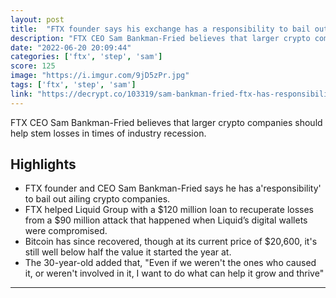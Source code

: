 ```yaml
---
layout: post
title:  "FTX founder says his exchange has a responsibility to bail out ailing crypto companies to \"stem contagion.\" Others are suggesting that Matt Damon is qualified to help with a Contagion"
description: "FTX CEO Sam Bankman-Fried believes that larger crypto companies should help stem losses in times of industry recession."
date: "2022-06-20 20:09:44"
categories: ['ftx', 'step', 'sam']
score: 125
image: "https://i.imgur.com/9jD5zPr.jpg"
tags: ['ftx', 'step', 'sam']
link: "https://decrypt.co/103319/sam-bankman-fried-ftx-has-responsibility-to-step-in-and-stem-crypto-contagion"
---
```


FTX CEO Sam Bankman-Fried believes that larger crypto companies should help stem losses in times of industry recession.

## Highlights

- FTX founder and CEO Sam Bankman-Fried says he has a'responsibility' to bail out ailing crypto companies.
- FTX helped Liquid Group with a $120 million loan to recuperate losses from a $90 million attack that happened when Liquid’s digital wallets were compromised.
- Bitcoin has since recovered, though at its current price of $20,600, it's still well below half the value it started the year at.
- The 30-year-old added that, "Even if we weren't the ones who caused it, or weren't involved in it, I want to do what can help it grow and thrive"

---
